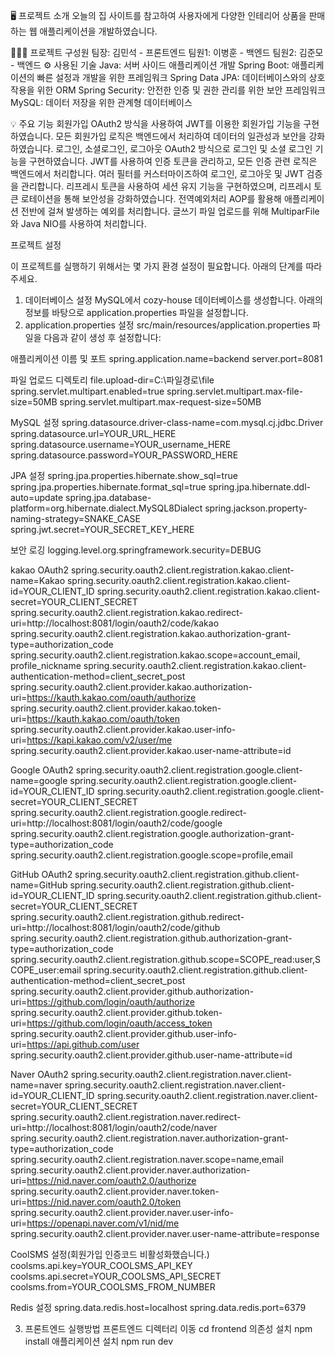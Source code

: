 🖥️ 프로젝트 소개
오늘의 집 사이트를 참고하여 사용자에게 다양한 인테리어 상품을 판매하는 웹 애플리케이션을 개발하였습니다.


👨‍👩‍👦 프로젝트 구성원
팀장: 김민석 - 프론트엔드
팀원1: 이병훈 - 백엔드
팀원2: 김준모 - 백엔드
⚙️ 사용된 기술
Java: 서버 사이드 애플리케이션 개발
Spring Boot: 애플리케이션의 빠른 설정과 개발을 위한 프레임워크
Spring Data JPA: 데이터베이스와의 상호작용을 위한 ORM
Spring Security: 안전한 인증 및 권한 관리를 위한 보안 프레임워크
MySQL: 데이터 저장을 위한 관계형 데이터베이스

💡 주요 기능
회원가입
OAuth2 방식을 사용하여 JWT를 이용한 회원가입 기능을 구현하였습니다.
모든 회원가입 로직은 백엔드에서 처리하여 데이터의 일관성과 보안을 강화하였습니다.
로그인, 소셜로그인, 로그아웃
OAuth2 방식으로 로그인 및 소셜 로그인 기능을 구현하였습니다.
JWT를 사용하여 인증 토큰을 관리하고, 모든 인증 관련 로직은 백엔드에서 처리합니다.
여러 필터를 커스터마이즈하여 로그인, 로그아웃 및 JWT 검증을 관리합니다.
리프레시 토큰을 사용하여 세션 유지 기능을 구현하였으며, 리프레시 토큰 로테이션을 통해 보안성을 강화하였습니다.
전역예외처리
AOP를 활용해 애플리케이션 전반에 걸쳐 발생하는 예외를 처리합니다.
글쓰기
파일 업로드를 위해 MultiparFile와 Java NIO를 사용하여 처리합니다.

프로젝트 설정

이 프로젝트를 실행하기 위해서는 몇 가지 환경 설정이 필요합니다. 아래의 단계를 따라주세요.

1. 데이터베이스 설정
MySQL에서 cozy-house 데이터베이스를 생성합니다.
아래의 정보를 바탕으로 application.properties 파일을 설정합니다.
2. application.properties 설정
src/main/resources/application.properties 파일을 다음과 같이 생성 후 설정합니다:

애플리케이션 이름 및 포트
spring.application.name=backend
server.port=8081

파일 업로드 디렉토리
file.upload-dir=C:\파일경로\file\
spring.servlet.multipart.enabled=true
spring.servlet.multipart.max-file-size=50MB
spring.servlet.multipart.max-request-size=50MB

MySQL 설정
spring.datasource.driver-class-name=com.mysql.cj.jdbc.Driver
spring.datasource.url=YOUR_URL_HERE
spring.datasource.username=YOUR_username_HERE
spring.datasource.password=YOUR_PASSWORD_HERE

JPA 설정
spring.jpa.properties.hibernate.show_sql=true
spring.jpa.properties.hibernate.format_sql=true
spring.jpa.hibernate.ddl-auto=update
spring.jpa.database-platform=org.hibernate.dialect.MySQL8Dialect
spring.jackson.property-naming-strategy=SNAKE_CASE
spring.jwt.secret=YOUR_SECRET_KEY_HERE

보안 로깅
logging.level.org.springframework.security=DEBUG

kakao OAuth2
spring.security.oauth2.client.registration.kakao.client-name=Kakao
spring.security.oauth2.client.registration.kakao.client-id=YOUR_CLIENT_ID
spring.security.oauth2.client.registration.kakao.client-secret=YOUR_CLIENT_SECRET
spring.security.oauth2.client.registration.kakao.redirect-uri=http://localhost:8081/login/oauth2/code/kakao
spring.security.oauth2.client.registration.kakao.authorization-grant-type=authorization_code
spring.security.oauth2.client.registration.kakao.scope=account_email, profile_nickname
spring.security.oauth2.client.registration.kakao.client-authentication-method=client_secret_post
spring.security.oauth2.client.provider.kakao.authorization-uri=https://kauth.kakao.com/oauth/authorize
spring.security.oauth2.client.provider.kakao.token-uri=https://kauth.kakao.com/oauth/token
spring.security.oauth2.client.provider.kakao.user-info-uri=https://kapi.kakao.com/v2/user/me
spring.security.oauth2.client.provider.kakao.user-name-attribute=id

Google OAuth2
spring.security.oauth2.client.registration.google.client-name=google
spring.security.oauth2.client.registration.google.client-id=YOUR_CLIENT_ID
spring.security.oauth2.client.registration.google.client-secret=YOUR_CLIENT_SECRET
spring.security.oauth2.client.registration.google.redirect-uri=http://localhost:8081/login/oauth2/code/google
spring.security.oauth2.client.registration.google.authorization-grant-type=authorization_code
spring.security.oauth2.client.registration.google.scope=profile,email

GitHub OAuth2
spring.security.oauth2.client.registration.github.client-name=GitHub
spring.security.oauth2.client.registration.github.client-id=YOUR_CLIENT_ID
spring.security.oauth2.client.registration.github.client-secret=YOUR_CLIENT_SECRET
spring.security.oauth2.client.registration.github.redirect-uri=http://localhost:8081/login/oauth2/code/github
spring.security.oauth2.client.registration.github.authorization-grant-type=authorization_code
spring.security.oauth2.client.registration.github.scope=SCOPE_read:user,SCOPE_user:email
spring.security.oauth2.client.registration.github.client-authentication-method=client_secret_post
spring.security.oauth2.client.provider.github.authorization-uri=https://github.com/login/oauth/authorize
spring.security.oauth2.client.provider.github.token-uri=https://github.com/login/oauth/access_token
spring.security.oauth2.client.provider.github.user-info-uri=https://api.github.com/user
spring.security.oauth2.client.provider.github.user-name-attribute=id

Naver OAuth2
spring.security.oauth2.client.registration.naver.client-name=naver
spring.security.oauth2.client.registration.naver.client-id=YOUR_CLIENT_ID
spring.security.oauth2.client.registration.naver.client-secret=YOUR_CLIENT_SECRET
spring.security.oauth2.client.registration.naver.redirect-uri=http://localhost:8081/login/oauth2/code/naver
spring.security.oauth2.client.registration.naver.authorization-grant-type=authorization_code
spring.security.oauth2.client.registration.naver.scope=name,email
spring.security.oauth2.client.provider.naver.authorization-uri=https://nid.naver.com/oauth2.0/authorize
spring.security.oauth2.client.provider.naver.token-uri=https://nid.naver.com/oauth2.0/token
spring.security.oauth2.client.provider.naver.user-info-uri=https://openapi.naver.com/v1/nid/me
spring.security.oauth2.client.provider.naver.user-name-attribute=response

CoolSMS 설정(회원가입 인증코드 비활성화했습니다.)
coolsms.api.key=YOUR_COOLSMS_API_KEY
coolsms.api.secret=YOUR_COOLSMS_API_SECRET
coolsms.from=YOUR_COOLSMS_FROM_NUMBER

Redis 설정
spring.data.redis.host=localhost
spring.data.redis.port=6379


3. 프론트엔드 실행방법
프론트엔드 디렉터리 이동
cd frontend
의존성 설치
npm install
애플리케이션 설치
npm run dev
